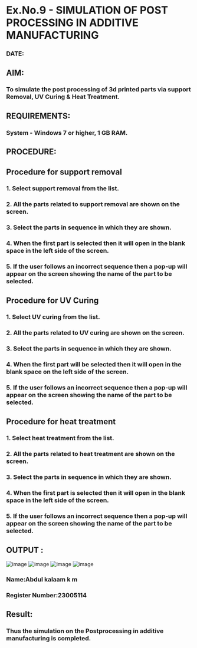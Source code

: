 # Ex.No.9 - SIMULATION OF POST PROCESSING IN ADDITIVE MANUFACTURING

### DATE: 

## AIM: 
### To simulate the post processing of 3d printed parts via support Removal, UV Curing & Heat Treatment.

## REQUIREMENTS:
### System - Windows 7 or higher, 1 GB RAM.

## PROCEDURE:

## Procedure for support removal
### 1.	Select support removal from the list.
### 2.	All the parts related to support removal are shown on the screen.
### 3.	Select the parts in sequence in which they are shown.
### 4.	When the first part is selected then it will open in the blank space in the left side of the screen.
### 5.	If the user follows an incorrect sequence then a pop-up will appear on the screen showing the name of the part to be selected.

## Procedure for UV Curing
### 1.	Select UV curing from the list.
### 2.	All the parts related to UV curing are shown on the screen.
### 3.	Select the parts in sequence in which they are shown.
### 4.	When the first part will be selected then it will open in the blank space on the left side of the screen.
### 5.	If the user follows an incorrect sequence then a pop-up will appear on the screen showing the name of the part to be selected.

## Procedure for heat treatment
### 1.	Select heat treatment from the list.
### 2.	All the parts related to heat treatment are shown on the screen.
### 3.	Select the parts in sequence in which they are shown.
### 4.	When the first part is selected then it will open in the blank space in the left side of the screen.
### 5.	If the user follows an incorrect sequence then a pop-up will appear on the screen showing the name of the part to be selected.

## OUTPUT :

![image](https://github.com/Gchethankumar/Ex.No.9---SIMULATION-OF-POST--PROCESSING-IN-ADDITIVE-MANUFACTURING/assets/118348224/bee97834-fdb1-4863-ab16-a2622ba01307)
![image](https://github.com/Gchethankumar/Ex.No.9---SIMULATION-OF-POST--PROCESSING-IN-ADDITIVE-MANUFACTURING/assets/118348224/d85d369f-df81-4513-89f7-f350a9f0fd27)
![image](https://github.com/Gchethankumar/Ex.No.9---SIMULATION-OF-POST--PROCESSING-IN-ADDITIVE-MANUFACTURING/assets/118348224/2b965631-884e-494e-8902-49bebf91b50e)
![image](https://github.com/Gchethankumar/Ex.No.9---SIMULATION-OF-POST--PROCESSING-IN-ADDITIVE-MANUFACTURING/assets/118348224/266eb509-2c58-41f4-839b-e56fedff517c)

### Name:Abdul kalaam k m
### Register Number:23005114

## Result: 
### Thus the simulation on the Postprocessing in additive manufacturing is completed.

